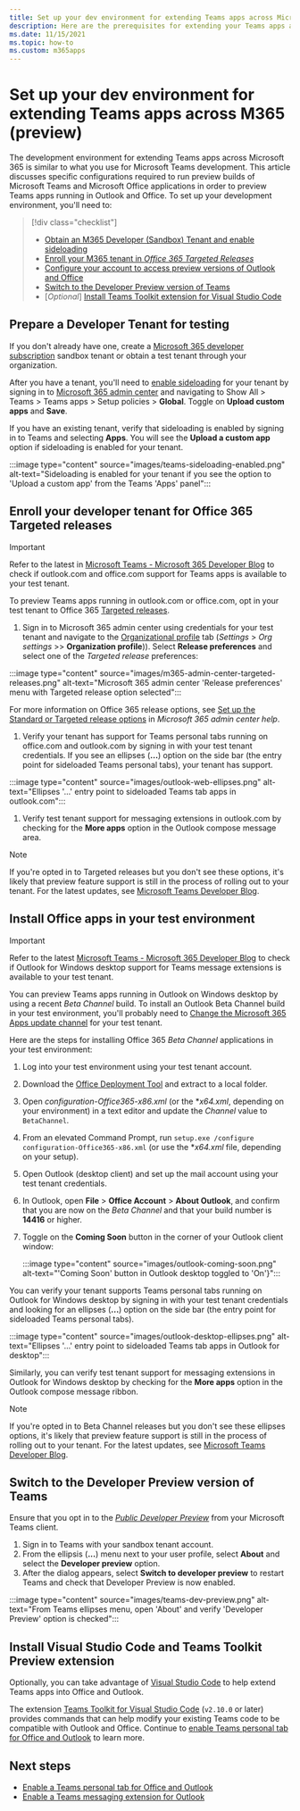 ```yaml
---
title: Set up your dev environment for extending Teams apps across Microsoft 365
description: Here are the prerequisites for extending your Teams apps across Microsoft 365
ms.date: 11/15/2021
ms.topic: how-to
ms.custom: m365apps
---
```

# Set up your dev environment for extending Teams apps across M365 (preview)

The development environment for extending Teams apps across Microsoft 365 is similar to what you use for Microsoft Teams development. This article discusses specific configurations required to run preview builds of Microsoft Teams and Microsoft Office applications in order to preview Teams apps running in Outlook and Office. To set up your development environment, you'll need to:

> [!div class="checklist"]
> * [Obtain an M365 Developer (Sandbox) Tenant and enable sideloading](#prepare-a-developer-tenant-for-testing)
> * [Enroll your M365 tenant in *Office 365 Targeted Releases*](#enroll-your-developer-tenant-for-office-365-targeted-releases)
> * [Configure your account to access preview versions of Outlook and Office](#install-beta-office-apps-in-your-test-environment)
> * [Switch to the Developer Preview version of Teams](#switch-to-the-developer-preview-version-of-teams)
> * [*Optional*] [Install Teams Toolkit extension for Visual Studio Code](#install-visual-studio-code-and-teams-toolkit-preview-extension)

## Prepare a Developer Tenant for testing

If you don't already have one, create a [Microsoft 365 developer subscription](/office/developer-program/microsoft-365-developer-program-get-started) sandbox tenant or obtain a test tenant through your organization.

After you have a tenant, you'll need to [enable sideloading](/microsoftteams/platform/concepts/build-and-test/prepare-your-o365-tenant#enable-custom-teams-apps-and-turn-on-custom-app-uploading) for your tenant by signing in to [Microsoft 365 admin center](https://admin.microsoft.com) and navigating to Show All > Teams > Teams apps > Setup policies > **Global**.  Toggle on **Upload custom apps** and **Save**.

If you have an existing tenant, verify that sideloading is enabled by signing in to Teams and selecting **Apps**. You will see the **Upload a custom app** option if sideloading is enabled for your tenant.

:::image type="content" source="images/teams-sideloading-enabled.png" alt-text="Sideloading is enabled for your tenant if you see the option to 'Upload a custom app' from the Teams 'Apps' panel":::

## Enroll your developer tenant for Office 365 Targeted releases

> [!IMPORTANT]
> Refer to the latest in [Microsoft Teams - Microsoft 365 Developer Blog](https://devblogs.microsoft.com/microsoft365dev/category/teams/) to check if outlook.com and office.com support for Teams apps is available to your test tenant.

To preview Teams apps running in outlook.com or office.com, opt in your test tenant to Office 365 [Targeted releases](/microsoft-365/admin/manage/release-options-in-office-365#targeted-release).

1. Sign in to Microsoft 365 admin center using credentials for your test tenant and navigate to the [Organizational profile](https://admin.microsoft.com/AdminPortal/Home?#/Settings/OrganizationProfile) tab (*Settings* > *Org settings* >> **Organization profile**)). Select **Release preferences** and select one of the *Targeted release* preferences:

  :::image type="content" source="images/m365-admin-center-targeted-releases.png" alt-text="Microsoft 365 admin center 'Release preferences' menu with Targeted release option selected":::

  For more information on Office 365 release options, see [Set up the Standard or Targeted release options](/microsoft-365/admin/manage/release-options-in-office-365) in *Microsoft 365 admin center help*.

1. Verify your tenant has support for Teams personal tabs running on office.com and outlook.com by signing in with your test tenant credentials. If you see an ellipses (**...**) option on the side bar (the entry point for sideloaded Teams personal tabs), your tenant has support.

  :::image type="content" source="images/outlook-web-ellipses.png" alt-text="Ellipses '...' entry point to sideloaded Teams tab apps in outlook.com":::

1. Verify test tenant support for messaging extensions in outlook.com by checking for the **More apps** option in the Outlook compose message area.

> [!NOTE]
> If you're opted in to Targeted releases but you don't see these options, it's likely that preview feature support is still in the process of rolling out to your tenant. For the latest updates, see [Microsoft Teams Developer Blog](https://devblogs.microsoft.com/microsoft365dev/category/teams/).

## Install Office apps in your test environment

> [!IMPORTANT]
> Refer to the latest [Microsoft Teams - Microsoft 365 Developer Blog](https://devblogs.microsoft.com/microsoft365dev/category/teams/) to check if Outlook for Windows desktop support for Teams message extensions is available to your test tenant.

You can preview Teams apps running in Outlook on Windows desktop by using a recent *Beta Channel* build. To install an Outlook Beta Channel build in your test environment, you'll probably need to [Change the Microsoft 365 Apps update channel](/deployoffice/change-update-channels?WT.mc_id=M365-MVP-5002016) for your test tenant.

Here are the steps for installing Office 365 *Beta Channel* applications in your test environment:

1. Log into your test environment using your test tenant account.
1. Download the [Office Deployment Tool](https://www.microsoft.com/download/details.aspx?id=49117) and extract to a local folder.
1. Open *configuration-Office365-x86.xml* (or the **x64.xml*, depending on your environment) in a text editor and update the *Channel* value to `BetaChannel`.
1. From an elevated Command Prompt, run `setup.exe /configure configuration-Office365-x86.xml` (or use the **x64.xml* file, depending on your setup).
1. Open Outlook (desktop client) and set up the mail account using your test tenant credentials.
1. In Outlook, open **File** > **Office Account** > **About Outlook**, and confirm that you are now on the *Beta Channel* and that your build number is **14416** or higher.
1. Toggle on the **Coming Soon** button in the corner of your Outlook client window:

   :::image type="content" source="images/outlook-coming-soon.png" alt-text="'Coming Soon' button in Outlook desktop toggled to 'On'}":::

You can verify your tenant supports Teams personal tabs running on Outlook for Windows desktop by signing in with your test tenant credentials and looking for an ellipses (**...**) option on the side bar (the entry point for sideloaded Teams personal tabs).

:::image type="content" source="images/outlook-desktop-ellipses.png" alt-text="Ellipses '...' entry point to sideloaded Teams tab apps in Outlook for desktop":::

Similarly, you can verify test tenant support for messaging extensions in Outlook for Windows desktop by checking for the **More apps** option in the Outlook compose message ribbon.

> [!NOTE]
> If you're opted in to Beta Channel releases but you don't see these ellipses options, it's likely that preview feature support is still in the process of rolling out to your tenant. For the latest updates, see [Microsoft Teams Developer Blog](https://devblogs.microsoft.com/microsoft365dev/category/teams/).

## Switch to the Developer Preview version of Teams

Ensure that you opt in to the [*Public Developer Preview*](../resources/dev-preview/developer-preview-intro.md) from your Microsoft Teams client.

1. Sign in to Teams with your sandbox tenant account.
1. From the ellipsis (**...**) menu next to your user profile, select **About** and select the **Developer preview** option.
1. After the dialog appears, select **Switch to developer preview** to restart Teams and check that Developer Preview is now enabled.

:::image type="content" source="images/teams-dev-preview.png" alt-text="From Teams ellipses menu, open 'About' and verify 'Developer Preview' option is checked":::

## Install Visual Studio Code and Teams Toolkit Preview extension

Optionally, you can take advantage of [Visual Studio Code](https://code.visualstudio.com/) to help extend Teams apps into Office and Outlook.

The extension [Teams Toolkit for Visual Studio Code](https://aka.ms/teams-toolkit) (`v2.10.0` or later) provides commands that can help modify your existing Teams code to be compatible with Outlook and Office. Continue to [enable Teams personal tab for Office and Outlook](extend-m365-teams-personal-tab.md) to learn more.

## Next steps

- [Enable a Teams personal tab for Office and Outlook](extend-m365-teams-personal-tab.md)
- [Enable a Teams messaging extension for Outlook](extend-m365-teams-message-extension.md)